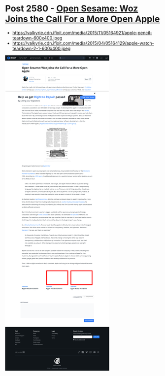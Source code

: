 # Post 2580 - [Open Sesame: Woz Joins the Call For a More Open Apple](https://www.ifixit.com/News/2580/open-sesame-woz-joins-the-call-for-a-more-open-apple)

- https://valkyrie.cdn.ifixit.com/media/2015/11/05164921/apple-pencil-teardown-600x400.jpeg
- https://valkyrie.cdn.ifixit.com/media/2015/04/05164129/apple-watch-teardown-2-1-600x400.jpeg

![screencap](screenshots/ef336efa-8b80-48ad-a43f-784aae3ba1bf.png)
